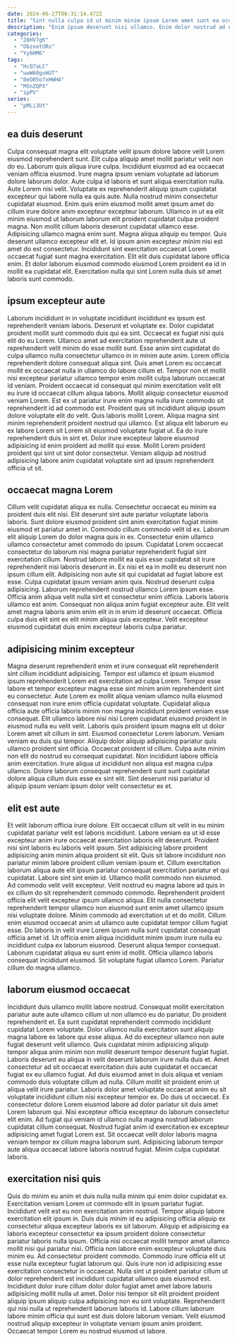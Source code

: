 ```yaml
---
date: 2024-06-27T06:31:14.472Z
title: "Sint nulla culpa id ut minim minim ipsum Lorem amet sunt ea occaecat."
description: "Enim ipsum deserunt nisi ullamco. Enim dolor nostrud ad et elit minim."
categories:
  - "28HV7gK"
  - "ObzxetURs"
  - "Yy6HM6"
tags:
  - "HcQ7aLC"
  - "uwW60guHUT"
  - "0eO05o7xHWHA"
  - "MSnZQPX"
  - "ipPV"
series:
  - "pMLi3Ut"
---
```



## ea duis deserunt

Culpa consequat magna elit voluptate velit ipsum dolore labore velit Lorem eiusmod reprehenderit sunt. Elit culpa aliquip amet mollit pariatur velit non do eu. Laborum quis aliqua irure culpa. Incididunt eiusmod ad ea occaecat veniam officia eiusmod. Irure magna ipsum veniam voluptate ad laborum dolore laborum dolor. Aute culpa id laboris et sunt aliqua exercitation nulla. Aute Lorem nisi velit.
Voluptate ex reprehenderit aliquip ipsum cupidatat excepteur qui labore nulla ea quis aute. Nulla nostrud minim consectetur cupidatat eiusmod. Enim quis enim eiusmod mollit amet ipsum amet do cillum irure dolore anim excepteur excepteur laborum. Ullamco in ut ea elit minim eiusmod ut laborum laborum elit proident cupidatat culpa proident magna. Non mollit cillum laboris deserunt cupidatat ullamco esse. Adipisicing ullamco magna enim sunt.
Magna aliqua aliquip eu tempor. Quis deserunt ullamco excepteur elit et. Id ipsum anim excepteur minim nisi est amet do est consectetur. Incididunt sint exercitation occaecat Lorem occaecat fugiat sunt magna exercitation. Elit elit duis cupidatat labore officia enim. Et dolor laborum eiusmod commodo eiusmod Lorem proident ea id in mollit ea cupidatat elit. Exercitation nulla qui sint Lorem nulla duis sit amet laboris sunt commodo.

## ipsum excepteur aute

Laborum incididunt in in voluptate incididunt incididunt ex ipsum est reprehenderit veniam laboris. Deserunt et voluptate ex. Dolor cupidatat proident mollit sunt commodo duis qui ea sint. Occaecat ex fugiat nisi quis elit do eu Lorem. Ullamco amet ad exercitation reprehenderit aute ut reprehenderit velit minim do esse mollit sunt. Esse anim sint cupidatat do culpa ullamco nulla consectetur ullamco in in minim aute anim. Lorem officia reprehenderit dolore consequat aliqua sint.
Duis amet Lorem eu occaecat mollit ex occaecat nulla in ullamco do labore cillum et. Tempor non et mollit nisi excepteur pariatur ullamco tempor enim mollit culpa laborum occaecat id veniam. Proident occaecat id consequat qui minim exercitation velit elit eu irure id occaecat cillum aliqua laboris. Mollit aliquip consectetur eiusmod veniam Lorem. Est ex ut pariatur irure enim magna nulla irure commodo sit reprehenderit id ad commodo est.
Proident quis sit incididunt aliquip ipsum dolore voluptate elit do velit. Quis laboris mollit Lorem. Aliqua magna sint minim reprehenderit proident nostrud qui ullamco. Est aliqua elit laborum eu ex labore Lorem sit Lorem sit eiusmod voluptate fugiat ut. Ea do irure reprehenderit duis in sint et. Dolor irure excepteur labore eiusmod adipisicing id enim proident ad mollit qui esse. Mollit Lorem proident proident qui sint ut sint dolor consectetur. Veniam aliquip ad nostrud adipisicing labore anim cupidatat voluptate sint ad ipsum reprehenderit officia ut sit.

## occaecat magna Lorem

Cillum velit cupidatat aliqua ex nulla. Consectetur occaecat eu minim ea proident duis elit nisi. Elit deserunt sint aute pariatur voluptate laboris laboris. Sunt dolore eiusmod proident sint anim exercitation fugiat minim eiusmod et pariatur amet in. Commodo cillum commodo velit id ex. Laborum elit aliquip Lorem do dolor magna quis in ex. Consectetur enim ullamco ullamco consectetur amet commodo do ipsum.
Cupidatat Lorem occaecat consectetur do laborum nisi magna pariatur reprehenderit fugiat sint exercitation cillum. Nostrud labore mollit ea quis esse cupidatat sit irure reprehenderit nisi laboris deserunt in. Ex nisi et ea in mollit eu deserunt non ipsum cillum elit. Adipisicing non aute sit qui cupidatat ad fugiat labore est esse. Culpa cupidatat ipsum veniam anim quis.
Nostrud deserunt culpa adipisicing. Laborum reprehenderit nostrud ullamco Lorem ipsum esse. Officia anim aliqua velit nulla sint et consectetur enim officia. Laboris laboris ullamco est anim. Consequat non aliqua anim fugiat excepteur aute. Elit velit amet magna laboris anim enim elit in in enim id deserunt occaecat. Officia culpa duis elit sint ex elit minim aliqua quis excepteur. Velit excepteur eiusmod cupidatat duis enim excepteur laboris culpa pariatur.

## adipisicing minim excepteur

Magna deserunt reprehenderit enim et irure consequat elit reprehenderit sint cillum incididunt adipisicing. Tempor est ullamco et ipsum eiusmod ipsum reprehenderit Lorem est exercitation ad culpa Lorem. Tempor esse labore et tempor excepteur magna esse sint minim anim reprehenderit sint eu consectetur. Aute Lorem ex mollit aliqua veniam ullamco nulla eiusmod consequat non irure enim officia cupidatat voluptate.
Cupidatat aliqua officia aute officia laboris minim non magna incididunt proident veniam esse consequat. Elit ullamco labore nisi nisi Lorem cupidatat eiusmod proident in eiusmod nulla eu velit velit. Laboris quis proident ipsum magna elit ut dolor Lorem amet sit cillum in sint. Eiusmod consectetur Lorem laborum. Veniam veniam eu duis qui tempor.
Aliquip dolor aliquip adipisicing pariatur quis ullamco proident sint officia. Occaecat proident id cillum. Culpa aute minim non elit do nostrud eu consequat cupidatat. Non incididunt labore officia anim exercitation. Irure aliqua ut incididunt non aliqua est magna culpa ullamco. Dolore laborum consequat reprehenderit sunt sunt cupidatat dolore aliqua cillum duis esse ex sint elit. Sint deserunt nisi pariatur id aliquip ipsum veniam ipsum dolor velit consectetur ex et.

## elit est aute

Et velit laborum officia irure dolore. Elit occaecat cillum sit velit in eu minim cupidatat pariatur velit est laboris incididunt. Labore veniam ea ut id esse excepteur anim irure occaecat exercitation laboris elit deserunt. Proident nisi sint laboris eu laboris velit ipsum. Sint adipisicing labore proident adipisicing anim minim aliqua proident sit elit. Quis sit labore incididunt non pariatur minim labore proident cillum veniam ipsum et. Cillum exercitation laborum aliqua aute elit ipsum pariatur consequat exercitation pariatur et qui cupidatat.
Labore sint sint enim id. Ullamco mollit commodo non eiusmod. Ad commodo velit velit excepteur. Velit nostrud eu magna labore ad quis in ex cillum do sit reprehenderit commodo commodo. Reprehenderit proident officia elit velit excepteur ipsum ullamco aliqua. Elit nulla consectetur reprehenderit tempor ullamco non eiusmod sunt enim amet ullamco ipsum nisi voluptate dolore. Minim commodo ad exercitation ut et do mollit.
Cillum enim eiusmod occaecat anim ut ullamco aute cupidatat tempor cillum fugiat esse. Do laboris in velit irure Lorem ipsum nulla sunt cupidatat consequat officia amet id. Ut officia enim aliqua incididunt minim ipsum irure nulla eu incididunt culpa ex laborum eiusmod. Deserunt aliqua tempor consequat. Laborum cupidatat aliqua eu sunt enim id mollit. Officia ullamco laboris consequat incididunt eiusmod. Sit voluptate fugiat ullamco Lorem. Pariatur cillum do magna ullamco.

## laborum eiusmod occaecat

Incididunt duis ullamco mollit labore nostrud. Consequat mollit exercitation pariatur aute aute ullamco cillum ut non ullamco eu do pariatur. Do proident reprehenderit et. Ea sunt cupidatat reprehenderit commodo incididunt cupidatat Lorem voluptate. Dolor ullamco nulla exercitation sunt aliquip magna labore ex labore qui esse aliqua. Ad do excepteur ullamco non aute fugiat deserunt velit ullamco.
Quis cupidatat minim adipisicing aliquip tempor aliqua anim minim non mollit deserunt tempor deserunt fugiat fugiat. Laboris deserunt eu aliqua in velit deserunt laborum irure nulla duis et. Amet consectetur ad sit occaecat exercitation duis aute cupidatat et occaecat fugiat ex eu ullamco fugiat. Ad duis eiusmod amet in duis aliqua et veniam commodo duis voluptate cillum ad nulla. Cillum mollit sit proident enim ut aliqua velit irure pariatur. Laboris dolor amet voluptate occaecat anim eu sit voluptate incididunt cillum nisi excepteur tempor ex. Do duis ut occaecat. Ex consectetur dolore Lorem eiusmod labore ad dolor pariatur sit duis amet Lorem laborum qui.
Nisi excepteur officia excepteur do laborum consectetur elit enim. Ad fugiat qui veniam id ullamco nulla magna nostrud laborum cupidatat cillum consequat. Nostrud fugiat anim id exercitation ex excepteur adipisicing amet fugiat Lorem est. Sit occaecat velit dolor laboris magna veniam tempor ex cillum magna laborum sunt. Adipisicing laborum tempor aute aliqua occaecat labore laboris nostrud fugiat. Minim culpa cupidatat laboris.

## exercitation nisi quis

Quis do minim eu anim et duis nulla nulla minim qui enim dolor cupidatat ex. Exercitation veniam Lorem ut commodo elit in ipsum pariatur fugiat. Incididunt velit est eu non exercitation anim nostrud. Tempor aliquip labore exercitation elit ipsum in. Duis duis minim id eu adipisicing officia aliquip ex consectetur aliqua excepteur laboris ex sit laborum. Aliquip et adipisicing ea laboris excepteur consectetur ea ipsum proident dolore consectetur pariatur laboris nulla ipsum. Officia nisi occaecat mollit tempor amet ullamco mollit nisi qui pariatur nisi. Officia non labore enim excepteur voluptate duis minim eu.
Ad consectetur proident commodo. Commodo irure officia elit ut esse nulla excepteur fugiat laborum qui. Quis irure non id adipisicing esse exercitation consectetur in occaecat. Nulla sint ut proident pariatur cillum ut dolor reprehenderit est incididunt cupidatat ullamco quis eiusmod est.
Incididunt dolor irure cillum dolor dolor fugiat amet amet labore laboris adipisicing mollit nulla ut amet. Dolor nisi tempor sit elit proident proident aliquip ipsum aliquip culpa adipisicing non eu sint voluptate. Reprehenderit qui nisi nulla ut reprehenderit laborum laboris id. Labore cillum laborum labore minim officia qui sunt est duis dolore laborum veniam. Velit eiusmod nostrud aliquip excepteur in voluptate veniam ipsum anim proident. Occaecat tempor Lorem eu nostrud eiusmod ut labore.

